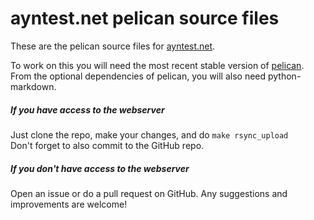 # ayntest.net pelican source files

These are the pelican source files for [ayntest.net](http://ayntest.net).


To work on this you will need the most recent stable version of [pelican](http://blog.getpelican.com/).
From the optional dependencies of pelican, you will also need python-markdown.

##### If you have access to the webserver
Just clone the repo, make your changes, and do `make rsync_upload`  
Don't forget to also commit to the GitHub repo.

##### If you don't have access to the webserver
Open an issue or do a pull request on GitHub. Any suggestions and improvements are welcome!
